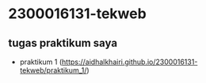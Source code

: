 # 2300016131-tekweb

## tugas praktikum saya
- praktikum 1 (https://aidhalkhairi.github.io/2300016131-tekweb/praktikum_1/)
